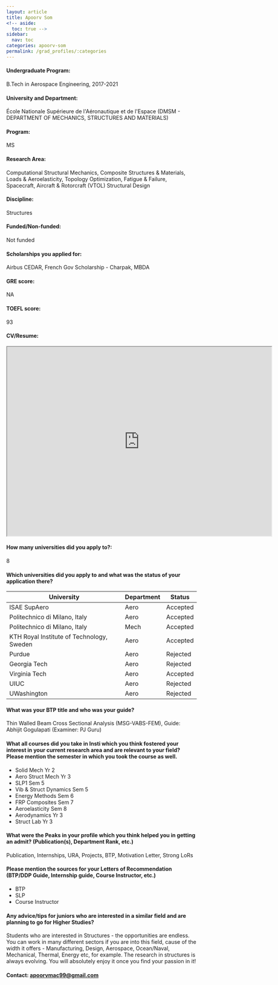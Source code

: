 ```yaml
---
layout: article
title: Apoorv Som
<!-- aside:
  toc: true -->
sidebar:
  nav: toc
categories: apoorv-som
permalink: /grad_profiles/:categories
---
```


<!-- # Hi, this is the page for Apoorv.  -->
<!-- Write Program if different from Btech Aero-->
#### Undergraduate Program:
B.Tech in Aerospace Engineering, 2017-2021
#### University and Department: 
École Nationale Supérieure de l'Aéronautique et de l'Espace (DMSM - DEPARTMENT OF MECHANICS, STRUCTURES AND MATERIALS)
#### Program:
MS
#### Research Area: 
Computational Structural Mechanics, Composite Structures & Materials, Loads & Aeroelasticity, Topology Optimization, Fatigue & Failure, Spacecraft, Aircraft & Rotorcraft (VTOL) Structural Design
#### Discipline: 
Structures
#### Funded/Non-funded:
Not funded
#### Scholarships you applied for:
Airbus CEDAR, French Gov Scholarship - Charpak, MBDA
#### GRE score:
NA
#### TOEFL score: 
93
#### CV/Resume:

<iframe src="https://drive.google.com/file/d/18v0CmaJ_Gupfzh5PQeQRp3x5t_kYTsZl/preview" width="700" height="500" allow="autoplay"></iframe>

#### How many universities did you apply to?: 
8
#### Which universities did you apply to and what was the status of your application there? 

| University | Department | Status | 
| -----------|------------|--------|
|ISAE SupAero| Aero|	Accepted|
|	Politechnico di Milano, Italy| Aero|	Accepted|
|	Politechnico di Milano, Italy| Mech|	Accepted|
|	KTH Royal Institute of Technology, Sweden| Aero|	Accepted|
|	Purdue| Aero|	Rejected|
|	Georgia Tech| Aero|	Rejected|
|	Virginia Tech| Aero|	Accepted|
|	UIUC| Aero| 	Rejected|
|UWashington |Aero|Rejected|

#### What was your BTP title and who was your guide?
Thin Walled Beam Cross Sectional Analysis (MSG-VABS-FEM), Guide: Abhijit Gogulapati (Examiner: PJ Guru)

#### What all courses did you take in Insti which you think fostered your interest in your current research area and are relevant to your field? Please mention the semester in which you took the course as well.
* Solid Mech Yr 2
* Aero Struct Mech Yr 3
* SLP1 Sem 5
* Vib & Struct Dynamics Sem 5
* Energy Methods Sem 6
* FRP Composites Sem 7
* Aeroelasticity Sem 8
* Aerodynamics Yr 3
* Struct Lab Yr 3

#### What were the Peaks in your profile which you think helped you in getting an admit? (Publication(s), Department Rank, etc.)
Publication, Internships, URA, Projects, BTP, Motivation Letter, Strong LoRs

#### Please mention the sources for your Letters of Recommendation (BTP/DDP Guide, Internship guide, Course Instructor, etc.)
* BTP
* SLP
* Course Instructor

#### Any advice/tips for juniors who are interested in a similar field and are planning to go for Higher Studies?
Students who are interested in Structures - the opportunities are endless. You can work in many different sectors if you are into this field, cause of the width it offers - Manufacturing, Design, Aerospace, Ocean/Naval, Mechanical, Thermal, Energy etc, for example. The research in structures is always evolving. You will absolutely enjoy it once you find your passion in it!

#### Contact: [apoorvmac99@gmail.com](mailto:apoorvmac99@gmail.com)